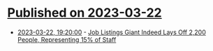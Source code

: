 # [Published on 2023-03-22](index.md)

* [2023-03-22, 19:20:00](https://slashdot.org/story/23/03/22/177241/job-listings-giant-indeed-lays-off-2200-people-representing-15-of-staff?utm_source=rss1.0mainlinkanon&utm_medium=feed) - [Job Listings Giant Indeed Lays Off 2,200 People, Representing 15% of Staff](https://slashdot.org/story/23/03/22/177241/job-listings-giant-indeed-lays-off-2200-people-representing-15-of-staff?utm_source=rss1.0mainlinkanon&utm_medium=feed)
